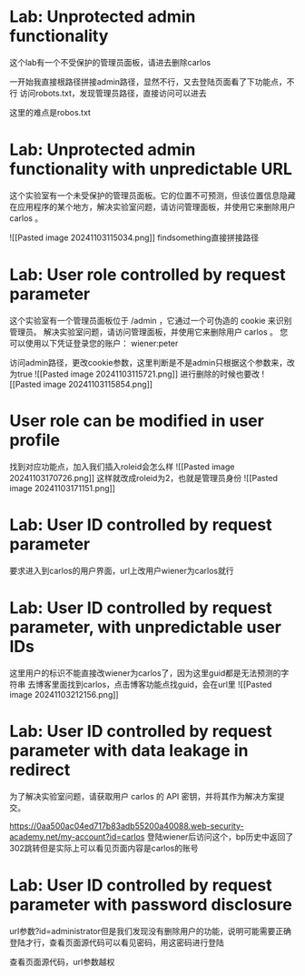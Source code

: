 # Lab: Unprotected admin functionality
这个lab有一个不受保护的管理员面板，请进去删除carlos

一开始我直接根路径拼接admin路径，显然不行，又去登陆页面看了下功能点，不行
访问robots.txt，发现管理员路径，直接访问可以进去

这里的难点是robos.txt

# Lab: Unprotected admin functionality with unpredictable URL
这个实验室有一个未受保护的管理员面板。它的位置不可预测，但该位置信息隐藏在应用程序的某个地方，解决实验室问题，请访问管理面板，并使用它来删除用户 carlos 。

![[Pasted image 20241103115034.png]]
findsomething直接拼接路径

# Lab: User role controlled by request parameter
这个实验室有一个管理员面板位于 /admin ，它通过一个可伪造的 cookie 来识别管理员。
解决实验室问题，请访问管理面板，并使用它来删除用户 carlos 。
您可以使用以下凭证登录您的账户： wiener:peter

访问admin路径，更改cookie参数，这里判断是不是admin只根据这个参数来，改为true
![[Pasted image 20241103115721.png]]
进行删除的时候也要改
![[Pasted image 20241103115854.png]]

# User role can be modified in user profile
找到对应功能点，加入我们插入roleid会怎么样
![[Pasted image 20241103170726.png]]
这样就改成roleid为2，也就是管理员身份
![[Pasted image 20241103171151.png]]

# Lab: User ID controlled by request parameter
要求进入到carlos的用户界面，url上改用户wiener为carlos就行

# Lab: User ID controlled by request parameter, with unpredictable user IDs
这里用户的标识不能直接改wiener为carlos了，因为这里guid都是无法预测的字符串
去博客里面找到carlos，点击博客功能点找guid，会在url里
![[Pasted image 20241103212156.png]]

# Lab: User ID controlled by request parameter with data leakage in redirect
为了解决实验室问题，请获取用户 carlos 的 API 密钥，并将其作为解决方案提交。

https://0aa500ac04ed717b83adb55200a40088.web-security-academy.net/my-account?id=carlos
登陆wiener后访问这个，bp历史中返回了302跳转但是实际上可以看见页面内容是carlos的账号

# Lab: User ID controlled by request parameter with password disclosure
url参数?id=administrator但是我们发现没有删除用户的功能，说明可能需要正确登陆才行，查看页面源代码可以看见密码，用这密码进行登陆

查看页面源代码，url参数越权